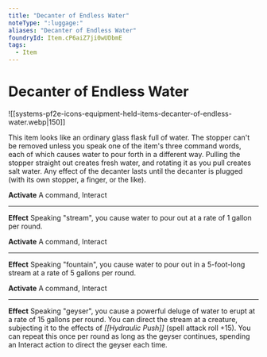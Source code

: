 ```yaml
---
title: "Decanter of Endless Water"
noteType: ":luggage:"
aliases: "Decanter of Endless Water"
foundryId: Item.cP6aiZ7ji0wUDbmE
tags:
  - Item
---
```


# Decanter of Endless Water
![[systems-pf2e-icons-equipment-held-items-decanter-of-endless-water.webp|150]]

This item looks like an ordinary glass flask full of water. The stopper can't be removed unless you speak one of the item's three command words, each of which causes water to pour forth in a different way. Pulling the stopper straight out creates fresh water, and rotating it as you pull creates salt water. Any effect of the decanter lasts until the decanter is plugged (with its own stopper, a finger, or the like).

**Activate** A command, Interact

* * *

**Effect** Speaking "stream", you cause water to pour out at a rate of 1 gallon per round.

**Activate** A command, Interact

* * *

**Effect** Speaking "fountain", you cause water to pour out in a 5-foot-long stream at a rate of 5 gallons per round.

**Activate** A command, Interact

* * *

**Effect** Speaking "geyser", you cause a powerful deluge of water to erupt at a rate of 15 gallons per round. You can direct the stream at a creature, subjecting it to the effects of _[[Hydraulic Push]]_ (spell attack roll +15). You can repeat this once per round as long as the geyser continues, spending an Interact action to direct the geyser each time.
